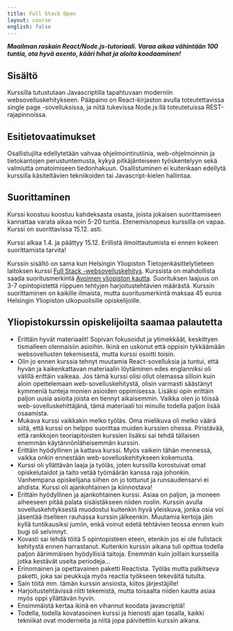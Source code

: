 ```yaml
---
title: Full Stack Open
layout: course
english: false
---
```


_**Maailman raskain React/Node.js-tutoriaali. Varaa aikaa vähintään 100 tuntia, ota hyvä asento, kääri hihat ja aloita koodaaminen!**_

## Sisältö

Kurssilla tutustutaan Javascriptilla tapahtuvaan moderniin websovelluskehitykseen. Pääpaino on React-kirjaston avulla toteutettavissa single page -sovelluksissa, ja niitä tukevissa Node.js:llä toteutetuissa REST-rajapinnoissa. 

## Esitietovaatimukset

Osallistujilta edellytetään vahvaa ohjelmointirutiinia, web-ohjelmoinnin ja tietokantojen perustuntemusta, kykyä pitkäjänteiseen työskentelyyn sekä valmiutta omatoimiseen tiedonhakuun. Osallistuminen ei kuitenkaan edellytä kurssilla käsiteltävien tekniikoiden tai Javascript-kielen hallintaa.  

## Suorittaminen

Kurssi koostuu koostuu kahdeksasta osasta, joista jokaisen suorittamiseen kannattaa varata aikaa noin 5-20 tuntia. Etenemisnopeus kurssilla on vapaa. Kurssi on suorittavissa 15.12. asti.

Kurssi alkaa 1.4. ja päättyy 15.12. Erillistä ilmoittautumista ei ennen kokeen suorittamista tarvita!

Kurssin sisältö on sama kun Helsingin Yliopiston Tietojenkäsittelytieteen laitoksen kurssi [Full Stack -websovelluskehitys](https://fullstack-hy.github.io). Kurssista on mahdollista saada suoritusmerkintä [Avoimen yliopiston kautta](https://courses.helsinki.fi/fi/aytkt21009/123929162). Suorituksen laajuus on 3-7 opintopistettä riippuen tehtyjen harjoitustehtävien määrästä. Kurssin suorittaminen on kaikille ilmaista, mutta suoritusmerkintä maksaa 45 euroa Helsingin Yliopiston ulkopuolisille opiskelijoille.

## Yliopistokurssin opiskelijoilta saamaa palautetta

- Erittäin hyvät materiaalit! Sopivan fokusoidut ja ytimekkäät, keskittyen tismalleen olennaisiin asioihin. Ikinä en uskonut että oppisin tykkäämään websovellusten tekemisestä, mutta kurssi osoitti toisin.
- Olin jo ennen kurssia tehnyt muutamia React-sovelluksia ja tuntui, että hyvän ja kaikenkattavan materiaalin löytäminen edes englanniksi oli välillä erittäin vaikeaa. Jos tämä kurssi olisi ollut olemassa silloin kuin aloin opettelemaan web-sovelluskehitystä, olisin varmasti säästänyt kymmeniä tunteja monien asioiden oppimisessa. Lisäksi opin erittäin paljon uusia asioita joista en tiennyt aikaisemmin. Vaikka olen jo töissä web-sovelluskehittäjänä, tämä materiaali toi minulle todella paljon lisää osaamista.
- Mukava kurssi vaikkakin melko työläs. Oma mielikuva oli melko väärä siitä, että kurssi on helppo suorittaa muiden kurssien ohessa. Piristävää, että rankkojen teoriapitoisten kurssien lisäksi sai tehdä tällaisen enemmän käytännönläheisemmän kurssin.
- Erittäin hyödyllinen ja kattava kurssi. Myös vaikein tähän mennessä, vaikka onkin ennestään web-sovelluskehitykseen kokemusta.
- Kurssi oli yllättävän laaja ja työläs, joten kurssilla korostuivat omat opiskelutaidot ja taito vetää työmäärän kanssa raja johonkin. Vanhempana opiskelijana siihen on jo tottunut ja runsaudensarvi ei ahdista. Kurssi oli ajankohtainen ja kiinnostava!
- Erittäin hyödyllinen ja ajankohtainen kurssi. Asiaa on paljon, ja moneen aiheeseen pitää palata sisäistäkseen niiden roolin. Kurssin avulla sovelluskehityksestä muodostui kuitenkin hyvä yleiskuva, jonka osia voi jäsentää itselleen rauhassa kurssin jälkeenkin. Muutamia kertoja jäin kyllä tuntikausiksi jumiin, enkä voinut edetä tehtävien teossa ennen kuin bugi oli selvinnyt.
- Kovasti sai tehdä töitä 5 opintopisteen eteen, etenkin jos ei ole fullstack kehitystä ennen harrastanut. Kuitenkin kurssin aikana tuli opittua todella paljon äärimmäisen hyödyllisiä taitoja. Enemmän kuin joillain kursseilla jotka kestävät useita periodeja... 
- Erinomainen ja opettavainen paketti Reactista. Työläs mutta palkitseva paketti, joka sai peukkuja myös reactia työkseen tekevältä tutulta.
- Sain töitä mm. tämän kurssin ansiosta, kiitos järjestäjille!
- Harjoitustehtävissä riitti tekemistä, mutta toisaalta niiden kautta asiaa myös oppi yllättävän hyvin.
- Ensimmäistä kertaa ikinä en vihannut koodata javascriptiä!
- Todella, todella kovatasoinen kurssi ja hienosti ajan tasalla, kaikki tekniikat ovat moderneita ja niitä jopa päivitettiin kurssin aikana. 

